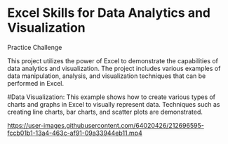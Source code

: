# Excel Skills for Data Analytics and Visualization
 Practice Challenge
 
This project utilizes the power of Excel to demonstrate the capabilities of data analytics and visualization. The project includes various examples of data manipulation, analysis, and visualization techniques that can be performed in Excel.

#Data Visualization: 
This example shows how to create various types of charts and graphs in Excel to visually represent data. Techniques such as creating line charts, bar charts, and scatter plots are demonstrated.




https://user-images.githubusercontent.com/64020426/212696595-fccb01b1-13a4-463c-af91-09a33944eb11.mp4

